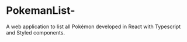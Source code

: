 # PokemanList-
A web application to list all Pokémon developed in React with Typescript and Styled components.
